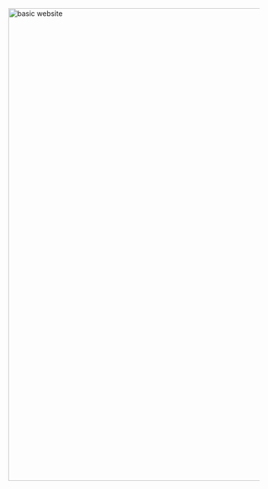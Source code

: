 <img width="948" alt="basic website" src="https://user-images.githubusercontent.com/93129910/232836820-e40fd44c-8c32-4fc8-95b0-3e0317b70753.png">
